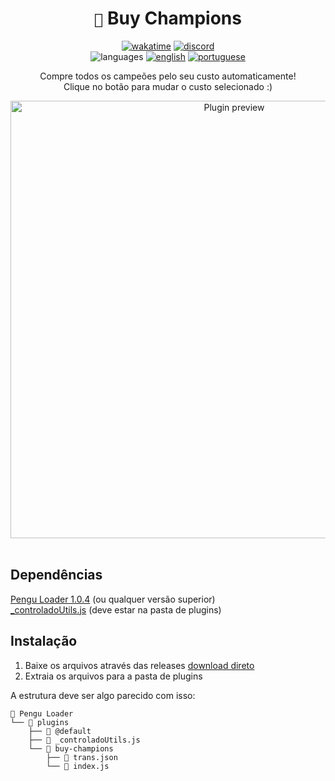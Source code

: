 <div align="center">

# `🐧` Buy Champions <br>

[![wakatime](https://wakatime.com/badge/user/89c5e1c8-9e67-43ef-bd0e-3ff9a4fde5e2/project/88cfd160-fb73-498c-9c64-8bd59b5869d1.svg)](https://wakatime.com/@programador/projects/ohrzmxpxdj)
[![discord](https://img.shields.io/badge/Discord-%235865F2.svg?style=flat&logo=discord&logoColor=white&color=blue)](https://discordapp.com/users/854886148455399436) <br>
![languages](https://img.shields.io/badge/Documentation-gray)
[![english](https://img.shields.io/badge/-English-blue)](README.md)
[![portuguese](https://img.shields.io/badge/-Português%20Brasileiro-blue)](README.br.md)

Compre todos os campeões pelo seu custo automaticamente! <br>
Clique no botão para mudar o custo selecionado :)

<img src="https://github.com/controlado/buy-champions/assets/71716568/0c92647c-ad19-44e1-b862-e4413174ddc1" width="700" alt="Plugin preview">

</div>
<br>

## Dependências

[Pengu Loader 1.0.4](https://github.com/PenguLoader/PenguLoader) (ou qualquer versão superior) <br>
[_controladoUtils.js](https://github.com/controlado/pengu-plugins/blob/master/_controladoUtils.js) (deve estar na pasta de plugins)

## Instalação

1. Baixe os arquivos através das releases [download direto](https://github.com/controlado/buy-champions/releases/latest/download/buy-champions.zip)
2. Extraia os arquivos para a pasta de plugins

A estrutura deve ser algo parecido com isso:

```
📂 Pengu Loader
└── 📂 plugins
    ├── 📂 @default
    ├── 📄 _controladoUtils.js
    └── 📂 buy-champions
        ├── 📄 trans.json
        └── 📄 index.js
```
